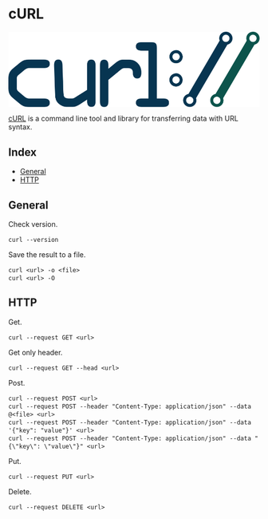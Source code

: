 # cURL

<p align="center"><img align="center" src="assets/curl.svg"></p>

[cURL](https://curl.se/) is a command line tool and library for transferring data with URL syntax.

## Index

* [General](#general)
* [HTTP](#http)

## General

Check version.
```
curl --version
```

Save the result to a file.
```
curl <url> -o <file>
curl <url> -O
```

## HTTP

Get.
```
curl --request GET <url>
```

Get only header.
```
curl --request GET --head <url>
```

Post.
```
curl --request POST <url>
curl --request POST --header "Content-Type: application/json" --data @<file> <url>
curl --request POST --header "Content-Type: application/json" --data '{"key": "value"}' <url>
curl --request POST --header "Content-Type: application/json" --data "{\"key\": \"value\"}" <url>
```

Put.
```
curl --request PUT <url>
```

Delete.
```
curl --request DELETE <url>
```
